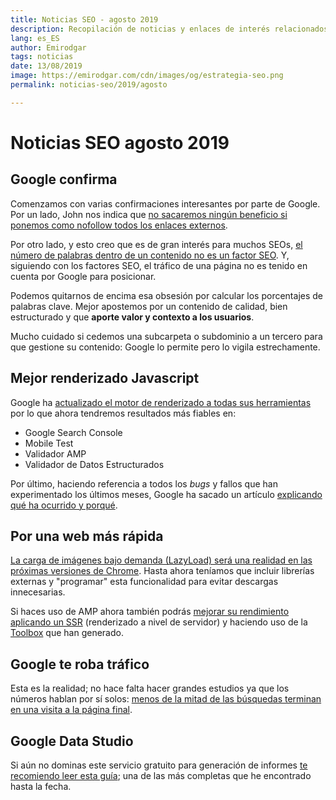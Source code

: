 ```yaml
---
title: Noticias SEO - agosto 2019
description: Recopilación de noticias y enlaces de interés relacionados con el SEO y Marketing digital
lang: es_ES
author: Emirodgar
tags: noticias
date: 13/08/2019
image: https://emirodgar.com/cdn/images/og/estrategia-seo.png
permalink: noticias-seo/2019/agosto

---
```


# Noticias SEO agosto 2019

## Google confirma

Comenzamos con varias confirmaciones interesantes por parte de Google. Por un lado, John nos indica que [no sacaremos ningún beneficio si ponemos como nofollow todos los enlaces externos](https://www.searchenginejournal.com/googles-john-mueller-no-benefit-to-marking-all-outbound-links-as-nofollow/319069/).

Por otro lado, y esto creo que es de gran interés para muchos SEOs, [el número de palabras dentro de un contenido no es un factor SEO](https://www.seroundtable.com/google-word-count-is-not-a-ranking-factor-27994.html). Y, siguiendo con los factores SEO, el tráfico de una página no es tenido en cuenta por Google para posicionar.

<amp-twitter 
  width="375"
  height="472"
  layout="responsive"
  data-tweetid="1165905965482479616">
</amp-twitter>

Podemos quitarnos de encima esa obsesión por calcular los porcentajes de palabras clave. Mejor apostemos por un contenido de calidad, bien estructurado y que **aporte valor y contexto a los usuarios**.

Mucho cuidado si cedemos una subcarpeta o subdominio a un tercero para que gestione su contenido: Google lo permite pero lo vigila estrechamente.

<amp-twitter 
  width="375"
  height="472"
  layout="responsive"
  data-tweetid="1161725709926182912">
</amp-twitter>

## Mejor renderizado Javascript

Google ha [actualizado el motor de renderizado a todas sus herramientas](https://webmasters.googleblog.com/2019/08/evergreen-googlebot-in-testing-tools.html) por lo que ahora tendremos resultados más fiables en:

 - Google Search Console
 -  Mobile Test
 - Validador AMP 
 - Validador de Datos Estructurados 

Por último, haciendo referencia a todos los *bugs* y fallos que han experimentado los últimos meses, Google ha sacado un artículo [explicando qué ha ocurrido y porqué](https://webmasters.googleblog.com/2019/08/when-indexing-goes-wrong-how-google.html).

## Por una web más rápida

[La carga de imágenes bajo demanda (LazyLoad) será una realidad en las próximas versiones de Chrome](https://web.dev/native-lazy-loading). Hasta ahora teníamos que incluir librerías externas y "programar" esta funcionalidad para evitar descargas innecesarias.

Si haces uso de AMP ahora también podrás [mejorar su rendimiento aplicando un SSR](https://blog.amp.dev/2019/08/07/faster-amp-on-the-origin-amp-ssr/) (renderizado a nivel de servidor) y haciendo uso de la [Toolbox](https://blog.amp.dev/2019/08/08/announcing-amp-toolbox-1-0/) que han generado.

## Google te roba tráfico

Esta es la realidad; no hace falta hacer grandes estudios ya que los números hablan por sí solos: [menos de la mitad de las búsquedas terminan en una visita a la página final](https://sparktoro.com/blog/less-than-half-of-google-searches-now-result-in-a-click/).

## Google Data Studio

Si aún no dominas este servicio gratuito para generación de informes [te recomiendo leer esta guía](https://omisido.com/google-data-studio-the-complete-guide/); una de las más completas que he encontrado hasta la fecha.   
<!--stackedit_data:
eyJoaXN0b3J5IjpbLTczNzUwMTc4NiwyMTEzNTQ1MTc1LDE0MD
g2OTQ5MjAsMTgyMzg3MjgwMywxNzI4MDM2NTQ1LC0xMDk3MDQx
NDQ1LC02ODM5MDU1MDksMzU4MTg5NDc0XX0=
-->